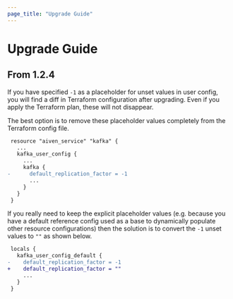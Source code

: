 ```yaml
---
page_title: "Upgrade Guide"
---
```


# Upgrade Guide

## From 1.2.4

If you have specified `-1` as a placeholder for unset values in user config, you will find a diff in Terraform configuration after upgrading. Even if you apply the Terraform plan, these will not disappear.

The best option is to remove these placeholder values completely from the Terraform config file.

```diff
 resource "aiven_service" "kafka" {
   ...
   kafka_user_config {
     ...
     kafka {
-      default_replication_factor = -1
       ...
     }
   }
 }
```

If you really need to keep the explicit placeholder values (e.g. because you have a default reference config used as a base to dynamically populate other resource configurations) then the solution is to convert the `-1` unset values to `""` as shown below.

```diff
 locals {
   kafka_user_config_default {
-    default_replication_factor = -1
+    default_replication_factor = ""
     ...
   }
 }
```
